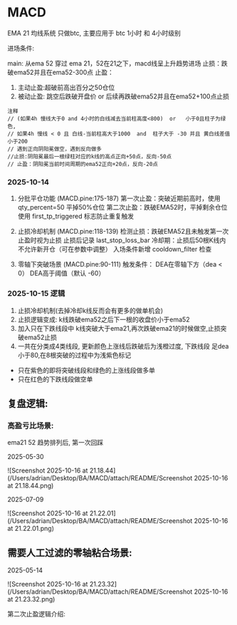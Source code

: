 # MACD
EMA 21 均线系统
只做btc, 主要应用于 btc 1小时 和 4小时级别

进场条件:

main: 从ema 52 穿过 ema 21，52在21之下，macd线呈上升趋势进场
止损：跌破ema52并且在ema52-300点
止盈：

1. 主动止盈:超破前高出百分之50仓位
2. 被动止盈: 跳空后跌破开盘价 or 后续再跌破ema52并且在ema52+100点止损

```
注释
// (如果4h 慢线大于0 and 4小时的白线减去当前柱高度<800)  or   小于0且柱子为绿色,
// 如果4h 慢线 < 0 且 白线-当前柱高大于1000  and  柱子大于 -30 并且 黄白线差值 小于200
// 遇到正向阴阳冕做空，遇到反向做多
//止损:阴阳冕最后一根绿柱对应的k线的高点正向+50点，反向-50点
// 止盈：阴阳冕当前时间周期的ema52正向+20点，反向-20点
```








### 2025-10-14

1. 分批平仓功能 (MACD.pine:175-187)
第一次止盈：突破近期前高时，使用 qty_percent=50 平掉50%仓位
第二次止盈：跌破EMA52时，平掉剩余仓位
使用 first_tp_triggered 标志防止重复触发

2. 止损冷却机制 (MACD.pine:118-139)
检测止损：跌破EMA52且未触发第一次止盈时视为止损
止损后记录 last_stop_loss_bar
冷却期：止损后50根K线内不允许新开仓（可在参数中调整）
入场条件新增 cooldown_filter 检查

3. 零轴下突破场景 (MACD.pine:90-111)
触发条件：
DEA在零轴下方（dea < 0）
DEA高于阈值（默认 -60）



### 2025-10-15 逻辑
1. 止损冷却机制(去掉冷却k线反而会有更多的做单机会)
2. 止损逻辑变成: k线跌破ema52之后下一根的收盘价小于ema52 
3. 加入只在下跌线段中 k线突破大于ema21,再次跌破ema21的时候做空,止损突破ema52止损
4. 一共在分类成4类线段, 更新颜色上涨线后跌破后为浅橙过度,  下跌线段 足dea小于80,在8根突破的过程中为浅紫色标记

- 只在紫色的即将突破线段和绿色的上涨线段做多单
- 只在红色的下跌线段做空单



## 复盘逻辑: 

### 高盈亏比场景:

ema21 52 趋势排列后, 第一次回踩

2025-05-30

![Screenshot 2025-10-16 at 21.18.44](/Users/adrian/Desktop/BA/MACD/attach/README/Screenshot 2025-10-16 at 21.18.44.png)



2025-07-09

![Screenshot 2025-10-16 at 21.22.01](/Users/adrian/Desktop/BA/MACD/attach/README/Screenshot 2025-10-16 at 21.22.01.png)





## 需要人工过滤的零轴粘合场景: 

2025-05-14

![Screenshot 2025-10-16 at 21.23.32](/Users/adrian/Desktop/BA/MACD/attach/README/Screenshot 2025-10-16 at 21.23.32.png)



第二次止盈逻辑介绍:



